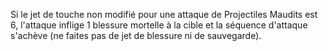 Si le jet de touche non modifié pour une attaque de Projectiles Maudits est 6, l'attaque inflige 1 blessure mortelle à la cible et la séquence d'attaque s'achève (ne faites pas de jet de blessure ni de sauvegarde). 